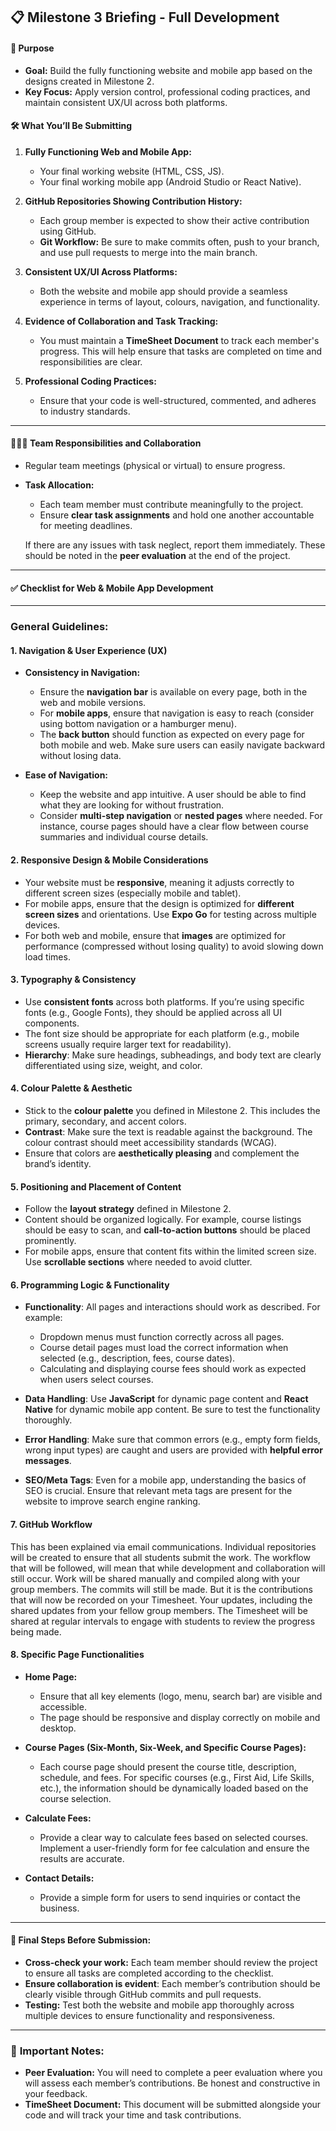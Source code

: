 ## 📋 Milestone 3 Briefing - Full Development

#### 🔧 **Purpose**

* **Goal:** Build the fully functioning website and mobile app based on the designs created in Milestone 2.
* **Key Focus:** Apply version control, professional coding practices, and maintain consistent UX/UI across both platforms.

#### 🛠️ **What You’ll Be Submitting**

1. **Fully Functioning Web and Mobile App:**

   * Your final working website (HTML, CSS, JS).
   * Your final working mobile app (Android Studio or React Native).

2. **GitHub Repositories Showing Contribution History:**

   * Each group member is expected to show their active contribution using GitHub.
   * **Git Workflow:** Be sure to make commits often, push to your branch, and use pull requests to merge into the main branch.

3. **Consistent UX/UI Across Platforms:**

   * Both the website and mobile app should provide a seamless experience in terms of layout, colours, navigation, and functionality.

4. **Evidence of Collaboration and Task Tracking:**

   * You must maintain a **TimeSheet Document** to track each member's progress. This will help ensure that tasks are completed on time and responsibilities are clear.

5. **Professional Coding Practices:**

   * Ensure that your code is well-structured, commented, and adheres to industry standards.

---

#### 🧑‍🤝‍🧑 **Team Responsibilities and Collaboration**

* Regular team meetings (physical or virtual) to ensure progress.
* **Task Allocation:**

  * Each team member must contribute meaningfully to the project.
  * Ensure **clear task assignments** and hold one another accountable for meeting deadlines.

  If there are any issues with task neglect, report them immediately. These should be noted in the **peer evaluation** at the end of the project.

---

#### ✅ **Checklist for Web & Mobile App Development**

---

### **General Guidelines:**

#### 1. **Navigation & User Experience (UX)**

* **Consistency in Navigation:**

  * Ensure the **navigation bar** is available on every page, both in the web and mobile versions.
  * For **mobile apps**, ensure that navigation is easy to reach (consider using bottom navigation or a hamburger menu).
  * The **back button** should function as expected on every page for both mobile and web. Make sure users can easily navigate backward without losing data.
* **Ease of Navigation:**

  * Keep the website and app intuitive. A user should be able to find what they are looking for without frustration.
  * Consider **multi-step navigation** or **nested pages** where needed. For instance, course pages should have a clear flow between course summaries and individual course details.

#### 2. **Responsive Design & Mobile Considerations**

* Your website must be **responsive**, meaning it adjusts correctly to different screen sizes (especially mobile and tablet).
* For mobile apps, ensure that the design is optimized for **different screen sizes** and orientations. Use **Expo Go** for testing across multiple devices.
* For both web and mobile, ensure that **images** are optimized for performance (compressed without losing quality) to avoid slowing down load times.

#### 3. **Typography & Consistency**

* Use **consistent fonts** across both platforms. If you’re using specific fonts (e.g., Google Fonts), they should be applied across all UI components.
* The font size should be appropriate for each platform (e.g., mobile screens usually require larger text for readability).
* **Hierarchy**: Make sure headings, subheadings, and body text are clearly differentiated using size, weight, and color.

#### 4. **Colour Palette & Aesthetic**

* Stick to the **colour palette** you defined in Milestone 2. This includes the primary, secondary, and accent colors.
* **Contrast**: Make sure the text is readable against the background. The colour contrast should meet accessibility standards (WCAG).
* Ensure that colors are **aesthetically pleasing** and complement the brand’s identity.

#### 5. **Positioning and Placement of Content**

* Follow the **layout strategy** defined in Milestone 2.
* Content should be organized logically. For example, course listings should be easy to scan, and **call-to-action buttons** should be placed prominently.
* For mobile apps, ensure that content fits within the limited screen size. Use **scrollable sections** where needed to avoid clutter.

#### 6. **Programming Logic & Functionality**

* **Functionality**: All pages and interactions should work as described. For example:

  * Dropdown menus must function correctly across all pages.
  * Course detail pages must load the correct information when selected (e.g., description, fees, course dates).
  * Calculating and displaying course fees should work as expected when users select courses.

* **Data Handling**: Use **JavaScript** for dynamic page content and **React Native** for dynamic mobile app content. Be sure to test the functionality thoroughly.

* **Error Handling**: Make sure that common errors (e.g., empty form fields, wrong input types) are caught and users are provided with **helpful error messages**.

* **SEO/Meta Tags**: Even for a mobile app, understanding the basics of SEO is crucial. Ensure that relevant meta tags are present for the website to improve search engine ranking.

#### 7. **GitHub Workflow**

This has been explained via email communications. Individual repositories will be created to ensure that all students submit the work. 
The workflow that will be followed, will mean that while development and collaboration will still occur. Work will be shared manually and compiled along with your group members. The commits will still be made. But it is the contributions that will now be recorded on your Timesheet. Your updates, including the shared updates from your fellow group members. The Timesheet will be shared at regular intervals to engage with students to review the progress being made. 

#### 8. **Specific Page Functionalities**

* **Home Page:**

  * Ensure that all key elements (logo, menu, search bar) are visible and accessible.
  * The page should be responsive and display correctly on mobile and desktop.
* **Course Pages (Six-Month, Six-Week, and Specific Course Pages):**

  * Each course page should present the course title, description, schedule, and fees. For specific courses (e.g., First Aid, Life Skills, etc.), the information should be dynamically loaded based on the course selection.
* **Calculate Fees:**

  * Provide a clear way to calculate fees based on selected courses. Implement a user-friendly form for fee calculation and ensure the results are accurate.
* **Contact Details:**

  * Provide a simple form for users to send inquiries or contact the business.

---

#### 📝 **Final Steps Before Submission:**

* **Cross-check your work:** Each team member should review the project to ensure all tasks are completed according to the checklist.
* **Ensure collaboration is evident**: Each member’s contribution should be clearly visible through GitHub commits and pull requests.
* **Testing:** Test both the website and mobile app thoroughly across multiple devices to ensure functionality and responsiveness.

---

### 🔑 **Important Notes:**

* **Peer Evaluation:** You will need to complete a peer evaluation where you will assess each member’s contributions. Be honest and constructive in your feedback.
* **TimeSheet Document:** This document will be submitted alongside your code and will track your time and task contributions.

